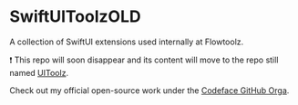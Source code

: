 # SwiftUIToolzOLD

A collection of SwiftUI extensions used internally at Flowtoolz.

❗️ This repo will soon disappear and its content will move to the repo still named [UIToolz](https://github.com/flowtoolz/UIToolz).

Check out my official open-source work under the [Codeface GitHub Orga](https://github.com/codeface-io).
